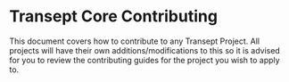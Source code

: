 # Transept Core Contributing

This document covers how to contribute to any Transept Project. All projects will have their own additions/modifications to this so it is advised for you to review the contributing guides for the project you wish to apply to.